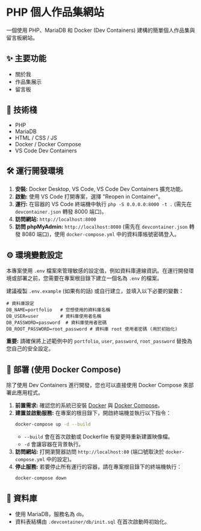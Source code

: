 # PHP 個人作品集網站

一個使用 PHP、MariaDB 和 Docker (Dev Containers) 建構的簡單個人作品集與留言板網站。

## ✨ 主要功能

*   關於我
*   作品集展示
*   留言板

## 🚀 技術棧

*   PHP
*   MariaDB
*   HTML / CSS / JS
*   Docker / Docker Compose
*   VS Code Dev Containers

## 🛠️ 運行開發環境

1.  **安裝:** Docker Desktop, VS Code, VS Code Dev Containers 擴充功能。
2.  **啟動:** 使用 VS Code 打開專案，選擇 "Reopen in Container"。
3.  **運行:** 在容器的 VS Code 終端機中執行 `php -S 0.0.0.0:8000 -t .` (需先在 `devcontainer.json` 轉發 8000 端口)。
4.  **訪問網站:** `http://localhost:8000`
5.  **訪問 phpMyAdmin:** `http://localhost:8080` (需先在 `devcontainer.json` 轉發 8080 端口)，使用 `docker-compose.yml` 中的資料庫帳號密碼登入。

## ⚙️ 環境變數設定

本專案使用 `.env` 檔案來管理敏感的設定值，例如資料庫連線資訊。在運行開發環境或部署之前，您需要在專案根目錄下建立一個名為 `.env` 的檔案。

建議複製 `.env.example` (如果有的話) 或自行建立，並填入以下必要的變數：

```dotenv
# 資料庫設定
DB_NAME=portfolio   # 您想使用的資料庫名稱
DB_USER=user        # 資料庫使用者名稱
DB_PASSWORD=password  # 資料庫使用者密碼
DB_ROOT_PASSWORD=root_password # 資料庫 root 使用者密碼 (用於初始化)
```

**重要:** 請確保將上述範例中的 `portfolio`, `user`, `password`, `root_password` 替換為您自己的安全設定。

## 🚀 部署 (使用 Docker Compose)

除了使用 Dev Containers 進行開發，您也可以直接使用 Docker Compose 來部署此應用程式。

1.  **前置需求:** 確認您的系統已安裝 [Docker](https://docs.docker.com/get-docker/) 與 [Docker Compose](https://docs.docker.com/compose/install/)。
2.  **建置並啟動服務:** 在專案的根目錄下，開啟終端機並執行以下指令：
    ```bash
    docker-compose up -d --build
    ```
    *   `--build` 會在首次啟動或 Dockerfile 有變更時重新建置映像檔。
    *   `-d` 會讓容器在背景執行。
3.  **訪問網站:** 打開瀏覽器訪問 `http://localhost:80` (端口號取決於 `docker-compose.yml` 中的設定)。
4.  **停止服務:** 若要停止所有運行的容器，請在專案根目錄下的終端機執行：
    ```bash
    docker-compose down
    ```

## 📝 資料庫

*   使用 MariaDB，服務名為 `db`。
*   資料表結構由 `.devcontainer/db/init.sql` 在首次啟動時初始化。

